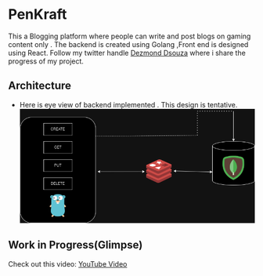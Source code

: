 # PenKraft
This a  Blogging platform where people can write and post blogs on gaming content only . The backend is created using Golang ,Front end is designed using React.
Follow my twitter handle [Dezmond Dsouza](https://x.com/I_Dsouza7697) where i share the progress of my project.


## Architecture
- Here is eye view of backend implemented . This design is tentative.
![](https://github.com/Ivan2001otp/PenKraft/blob/main/PenCraft-Backend/architect.png)


## Work in Progress(Glimpse)
Check out this video: [YouTube Video](https://youtu.be/ZI2gg7NROao)


